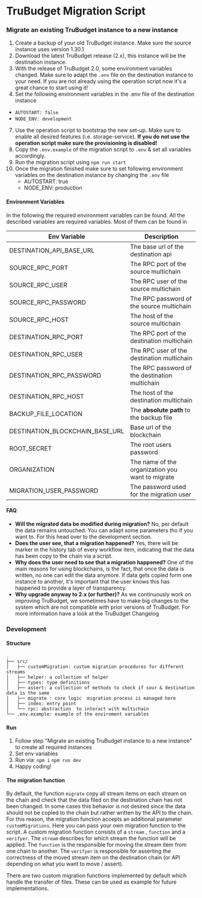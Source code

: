 # TruBudget Migration Script

### Migrate an existing TruBudget instance to a new instance

1. Create a backup of your old TruBudget instance. Make sure the source instance uses version 1.30.1
2. Download the latest TruBudget release (2.x), this instance will be the destination instance.
3. With the release of TruBudget 2.0, some environment variables changed. Make sure to adapt the `.env` file on the
   destination instance to your need. If you are not already using the operation script now it's a great chance to start
   using it!
4. Set the following environment variables in the .env file of the destination instance

- `AUTOSTART: false`
- `NODE_ENV: development`

7. Use the operation script to bootstrap the new set-up. Make sure to enable all desired features (i.e.
   storage-service). **If you do not use the operation script make sure the provisioning is disabled!**
8. Copy the `.env.example` of the migration script to `.env` & set all variables accordingly.
9. Run the migration script using `npm run start`
10. Once the migration finished make sure to set following environment variables on the destination instance by
    changing the `.env` file
    - AUTOSTART: true
    - NODE_ENV: production

#### Environment Variables

In the following the required environment variables can be found. All the described variables are required variables.
Most of them can be found in

| Env Variable                    | Description                                      |
| ------------------------------- | ------------------------------------------------ |
| DESTINATION_API_BASE_URL        | The base url of the destination api              |
| SOURCE_RPC_PORT                 | The RPC port of the source multichain            |
| SOURCE_RPC_USER                 | The RPC user of the source multichain            |
| SOURCE_RPC_PASSWORD             | The RPC password of the source multichain        |
| SOURCE_RPC_HOST                 | The host of the source multichain                |
| DESTINATION_RPC_PORT            | The RPC port of the destination multichain       |
| DESTINATION_RPC_USER            | The RPC user of the destination multichain       |
| DESTINATION_RPC_PASSWORD        | The RPC password of the destination multichain   |
| DESTINATION_RPC_HOST            | The host of the destination multichain           |
| BACKUP_FILE_LOCATION            | The **absolute path** to the backup file         |
| DESTINATION_BLOCKCHAIN_BASE_URL | Base url of the blockchain                       |
| ROOT_SECRET                     | The root users password                          |
| ORGANIZATION                    | The name of the organization you want to migrate |
| MIGRATION_USER_PASSWORD         | The password used for the migration user         |

#### FAQ

- **Will the migrated data be modified during migration?** No, per default the data remains untouched. You can adapt
  some parameters tho if you want to. For this head over to the development section.
- **Does the user see, that a migration happened?** Yes, there will be marker in the history tab of every workflow item,
  indicating that the data has been copy to the chain via a script.
- **Why does the user need to see that a migration happened?** One of the main reasons for using blockchains, is the
  fact, that once the data is written, no one can edit the data anymore. If data gets copied form one instance to
  another, it's important that the user knows this has happened to provide a layer of transparency.
- **Why upgrade anyway to 2.x (or further)?** As we continuously work on improving TruBudget, we sometimes have to make
  big changes to the system which are not compatible with prior versions of TruBudget. For more information have a look
  at the TruBudget Changelog

### Development

#### Structure

```
.
├── src/
│   ├── customMigration: custom migration procedures for different streams
│   ├── helper: a collection of helper
│   ├── types: type definitions
│   ├── assert: a collection of methods to check if sour & destination data is the same
│   ├── migrate : core logic  migration process is managed here
│   ├── index: entry point
│   └── rpc: abstraction  to interact with multichain
└── .env.example: example of the enviroment variables
```

#### Run

1. Follow step "Migrate an existing TruBudget instance to a new instance" to create all required instances
2. Set env variables
3. Run via:
   `npm i`
   `npm run dev`
4. Happy coding!

#### The migration function

By default, the function `migrate` copy all stream items on each stream on the chain and check that the data filed on
the destination chain has not been changed. In some cases this behavior is not desired since the data should not be
copied to the chain but rather written by the API to the chain.
For this reason, the migration function accepts an additional parameter `customMigrations`.
Here you can pass your own migration function to the script. A custom migration function consists of a `stream`
, `function` and
a `verifyer`. The `stream` describes for which stream the function will be applied. The `function` is the responsible
for moving the stream item from one chain to another. The `verifyer` is responsible for asserting the correctness of the
moved stream item on the destination chain (or API depending on what you want to move / assert).

There are two custom migration functions implemented by default which handle the transfer of files. These can be
used as example for future implementations.
